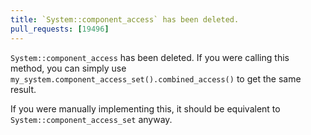 ```yaml
---
title: `System::component_access` has been deleted.
pull_requests: [19496]
---
```


`System::component_access` has been deleted. If you were calling this method, you can simply use
`my_system.component_access_set().combined_access()` to get the same result.

If you were manually implementing this, it should be equivalent to `System::component_access_set`
anyway.
